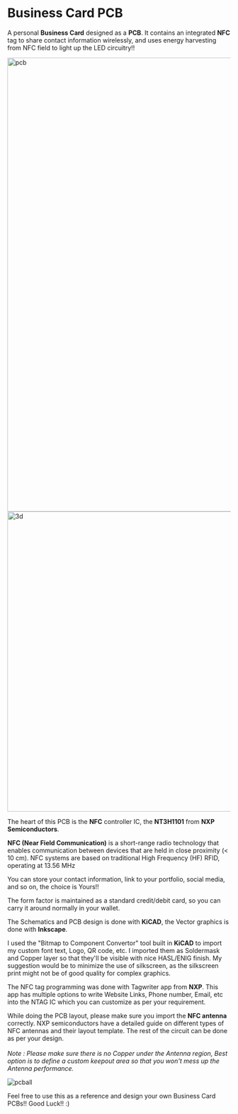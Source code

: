 # Business Card PCB
A personal <b>Business Card</b> designed as a <b>PCB</b>. It contains an integrated <b>NFC</b> tag to share contact information wirelessly, and uses energy harvesting from NFC field to light up the LED circuitry!! 

<img width="1024" alt="pcb" src="https://github.com/ZhengLinLei/pcb-project-kicad/assets/77938581/861f89fe-74ba-472b-a12b-d38f5bae3e1b">
<img width="677" alt="3d" src="https://github.com/ZhengLinLei/pcb-project-kicad/assets/77938581/b81c75f5-6c18-49a0-9bae-9f78a673d548">


The heart of this PCB is the <b>NFC</b> controller IC, the <b>NT3H1101</b> from <b>NXP Semiconductors</b>.


<b>NFC (Near Field Communication)</b> is a short-range radio technology that enables communication between devices that are held in close proximity (< 10 cm). NFC systems are based on traditional High Frequency (HF) RFID, operating at 13.56 MHz

You can store your contact information, link to your portfolio, social media, and so on, the choice is Yours!!

The form factor is maintained as a standard credit/debit card, so you can carry it around normally in your wallet.

The Schematics and PCB design is done with <b>KiCAD</b>, the Vector graphics is done with <b>Inkscape</b>.

I used the "Bitmap to Component Convertor" tool built in <b>KiCAD</b> to import my custom font text, Logo, QR code, etc. I imported them as Soldermask and Copper layer so that they'll be visible with nice HASL/ENIG finish. 
My suggestion would be to minimize the use of silkscreen, as the silkscreen print might not be of good quality for complex graphics.

The NFC tag programming was done with Tagwriter app from <b>NXP</b>. This app has multiple options to write Website Links, Phone number, Email, etc into the NTAG IC which you can customize as per your requirement.

While doing the PCB layout, please make sure you import the <b>NFC antenna</b> correctly. NXP semiconductors have a detailed guide on different types of NFC antennas and their layout template. The rest of the circuit can be done as per your design. 
<br><br>
<i>Note : Please make sure there is no Copper under the Antenna region, Best option is to define a custom keepout area so that you won't mess up the Antenna performance.</i>
<br>

![pcball](https://github.com/ZhengLinLei/pcb-project-kicad/assets/77938581/f63c8e26-fc27-4cf9-92ad-c6797fa5b4da)

Feel free to use this as a reference and design your own Business Card PCBs!! Good Luck!! :)
 
